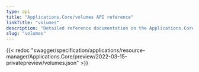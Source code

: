 ```yaml
---
type: api
title: "Applications.Core/volumes API reference"
linkTitle: "volumes"
description: "Detailed reference documentation on the Applications.Core/volumes API"
slug: "volumes"
---
```


{{< redoc "swagger/specification/applications/resource-manager/Applications.Core/preview/2022-03-15-privatepreview/volumes.json" >}}
